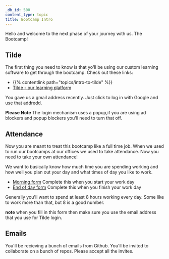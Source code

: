 ```yaml
---
_db_id: 500
content_type: topic
title: Bootcamp Intro
---
```


Hello and welcome to the next phase of your journey with us. The Bootcamp!

## Tilde

The first thing you need to know is that yo'll be using our custom learning software to get through the bootcamp. Check out these links:

- {{% contentlink path="topics/intro-to-tilde" %}}
- [Tilde - our learning platform](https://tilde-front-dot-umuzi-prod.nw.r.appspot.com/)

You gave us a gmail address recently. Just click to log in with Google and use that addredd.

**Please Note** The login mechanism uses a popup,if you are using ad blockers and popup blockers you'll need to turn that off.

## Attendance

Now you are meant to treat this bootcamp like a full time job. When we used to run our bootcamps at our offices we used to take attendance. Now you need to take your own attendance!

We want to basically know how much time you are spending working and how well you plan out your day and what times of day you like to work.

- [Morning form](https://forms.gle/E2W9cC5cpHQdu1EL7) Complete this when you start your work day
- [End of day form](https://forms.gle/cmUR2DiTgZRisDad8) Complete this when you finish your work day

Generally you'll want to spend at least 8 hours working every day. Some like to work more than that, but 8 is a good number.

**note** when you fill in this form then make sure you use the email address that you use for Tilde login.

## Emails

You'll be recieving a bunch of emails from Github. You'll be invited to collaborate on a bunch of repos. Please accept all the invites.
